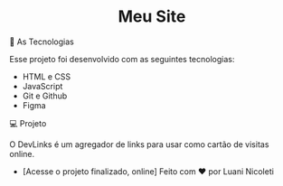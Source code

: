 <h1 align="center"> Meu Site </h1>


🚀 As Tecnologias

Esse projeto foi desenvolvido com as seguintes tecnologias:

- HTML e CSS
- JavaScript
- Git e Github
- Figma

💻 Projeto

O DevLinks é um agregador de links para usar como cartão de visitas online.

- [Acesse o projeto finalizado, online]
Feito com ♥ por Luani Nicoleti


